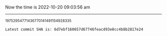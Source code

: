 Now the time is 2022-10-20 09:03:56 am

---

<small>19752954771436770141491154928335</small>

```txt
Latest commit SHA is: 6d7ebf160657d67746feacd93e8cc4b8b2817e24
```

